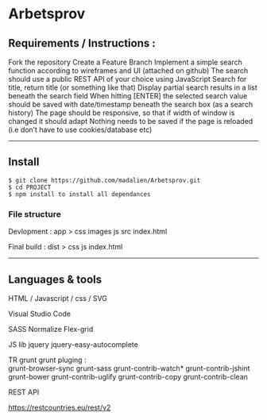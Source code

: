 #  Arbetsprov

## Requirements / Instructions :

Fork the repository
Create a Feature Branch
Implement a simple search function according to wireframes and UI (attached on github)
The search should use a public REST API of your choice using JavaScript
Search for title, return title (or something like that)
Display partial search results in a list beneath the search field
When hitting [ENTER] the selected search value should be saved with date/timestamp beneath the search box (as a search history)
The page should be responsive, so that if width of window is changed it should adapt
Nothing needs to be saved if the page is reloaded (i.e don’t have to use cookies/database etc)


---


## Install

    $ git clone https://github.com/madalien/Arbetsprov.git
    $ cd PROJECT
    $ npm install to install all dependances  

### File structure 

Devlopment :
app > css
      images
      js
      src
      index.html

Final build :
dist > css 
       js
       index.html


---

## Languages & tools

   HTML / Javascript / css / SVG
  
   Visual Studio Code 

  SASS  Normalize
        Flex-grid

  JS lib    jquery
            jquery-easy-autocomplete 

  TR    grunt 
        grunt pluging :  
              grunt-browser-sync
              grunt-sass
              grunt-contrib-watch*
              grunt-contrib-jshint
              grunt-bower
              grunt-contrib-uglify
              grunt-contrib-copy
              grunt-contrib-clean

REST API

https://restcountries.eu/rest/v2 


         

   







